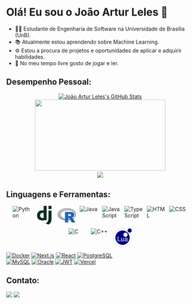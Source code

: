 # Olá! Eu sou o João Artur Leles 👋
 - :man_student: Estudante de Engenharia de Software na Universidade de Brasília (UnB).
 - :books: Atualmente estou aprendendo sobre Machine Learning.
 - :gear: Estou a procura de projetos e oportunidades de aplicar e adquirir habilidades.
 - :notebook_with_decorative_cover: No meu tempo livre gosto de jogar e ler.

## Desempenho Pessoal:
<div align="center">
  <a href="https://github.com/joao-artl">
    <img src="https://github-readme-stats.vercel.app/api?username=joao-artl&show_icons=true&theme=tokyonight" height="190" alt="João Artur Leles's GitHub Stats" />
  </a>
  <a href="https://github.com/joao-artl">
    <img src="https://github-readme-stats.vercel.app/api/top-langs/?username=joao-artl&hide=html,css&layout=compact&theme=tokyonight" width="350" height="190" />
  </a>
</div>
<div align="center">
  <img src="https://streak-stats.demolab.com/?user=joao-artl&theme=tokyonight" width="425" />
</div>

## Linguagens e Ferramentas:

<div style="display: flex; justify-content: center; align-items: center; flex-wrap: wrap; gap: 10px;">
  <img alt="Python" height="50" width="50" src="https://icongr.am/devicon/python-original.svg?size=40&color=ffffff">
  <img alt="Django" height="50" width="50" src="https://raw.githubusercontent.com/devicons/devicon/master/icons/django/django-plain.svg">
  <img alt="R" height="50" width="50" src="https://raw.githubusercontent.com/devicons/devicon/master/icons/r/r-original.svg">
  <img alt="Java" height="50" width="50" src="https://icongr.am/devicon/java-original.svg?size=40&color=ffffff">
  <img alt="JavaScript" height="50" width="50" src="https://icongr.am/devicon/javascript-original.svg?size=40&color=ffffff">
  <img alt="TypeScript" height="50" width="50" src="https://icongr.am/devicon/typescript-original.svg?size=40&color=ffffff">
  <img alt="HTML" height="50" width="50" src="https://icongr.am/devicon/html5-original.svg?size=40&color=ffffff">
  <img alt="CSS" height="50" width="50" src="https://icongr.am/devicon/css3-original.svg?size=40&color=ffffff">
  <img alt="C" height="50" width="50" src="https://icongr.am/devicon/c-original.svg?size=40&color=ffffff">
  <img alt="C++" height="50" width="50" src="https://icongr.am/devicon/cplusplus-original.svg?size=40&color=ffffff">
  <img alt="Lua" height="50" width="50" src="https://raw.githubusercontent.com/devicons/devicon/master/icons/lua/lua-original.svg">
</div>

[![Docker](https://img.shields.io/badge/Docker-2496ED?style=for-the-badge&logo=docker&logoColor=white)](https://www.docker.com/)
[![Next.js](https://img.shields.io/badge/Next.js-000000?style=for-the-badge&logo=next.js&logoColor=white)](https://nextjs.org/)
[![React](https://img.shields.io/badge/React-20232A?style=for-the-badge&logo=react&logoColor=61DAFB)](https://react.dev/)
[![PostgreSQL](https://img.shields.io/badge/PostgreSQL-316192?style=for-the-badge&logo=postgresql&logoColor=white)](https://www.postgresql.org/)
<br>
[![MySQL](https://img.shields.io/badge/MySQL-00000F?style=for-the-badge&logo=mysql&logoColor=white)](https://www.mysql.com/)
[![Oracle](https://img.shields.io/badge/Oracle-F80000?style=for-the-badge&logo=oracle&logoColor=white)](https://www.oracle.com/)
[![JWT](https://img.shields.io/badge/JWT-black?style=for-the-badge&logo=json-web-tokens)](https://jwt.io/)
[![Vercel](https://img.shields.io/badge/Vercel-000000?style=for-the-badge&logo=vercel&logoColor=white)](https://vercel.com/)

## Contato:
<div> 
  <a href = "mailto:jalxpinheiro@gmail.com"><img src="https://img.shields.io/badge/-Gmail-%23333?style=for-the-badge&logo=gmail&logoColor=white" target="_blank"></a>
  <a href="https://www.linkedin.com/in/joão-artur-leles-3172b3271" target="_blank"><img src="https://img.shields.io/badge/-LinkedIn-%230077B5?style=for-the-badge&logo=linkedin&logoColor=white" target="_blank"></a> 
</div>

